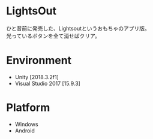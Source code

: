 # LightsOut
ひと昔前に発売した、Lightsoutというおもちゃのアプリ版。  
光っているボタンを全て消せばクリア。

# Environment
* Unity [2018.3.2f1]
* Visual Studio 2017 [15.9.3]

# Platform
* Windows
* Android
